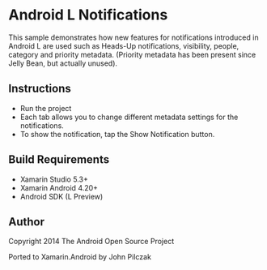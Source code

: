 Android L Notifications
==============

This sample demonstrates how new features for notifications introduced in Android L are used such as Heads-Up notifications, visibility, people, category and priority metadata. (Priority metadata has been present since Jelly Bean, but actually unused).

Instructions
------------

* Run the project
* Each tab allows you to change different metadata settings for the notifications.
* To show the notification, tap the Show Notification button.

Build Requirements
------------------
* Xamarin Studio 5.3+
* Xamarin Android 4.20+
* Android SDK (L Preview)

Author
------ 
Copyright 2014 The Android Open Source Project

Ported to Xamarin.Android by John Pilczak
